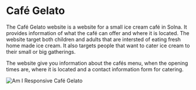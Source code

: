 # Café Gelato
The Café Gelato website is a website for a small ice cream café in Solna. It provides information of what the café can offer and where it is located. The website target both children and adults that are intersted of eating fresh home made ice cream. It also targets people that want to cater ice cream to their small or big gatherings.

The website give you information about the cafés menu, when the opening times are, where it is located and a contact information form for catering. 

![Am I Responsive Café Gelato](https://user-images.githubusercontent.com/87748379/131373931-3b49fb19-5882-4b7d-a748-d4c4fad8b352.JPG)